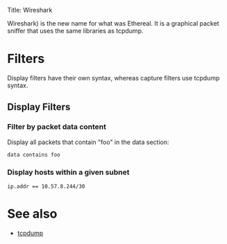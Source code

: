 Title: Wireshark

Wireshark) is the new name for what was Ethereal. It is a graphical packet sniffer that uses the same libraries as tcpdump.

# Filters

Display filters have their own syntax, whereas capture filters use tcpdump syntax.

## Display Filters

### Filter by packet data content

Display all packets that contain "foo" in the data section:

```
data contains foo
```

### Display hosts within a given subnet

```
ip.addr == 10.57.8.244/30
```

# See also

- [tcpdump](tcpdump)
